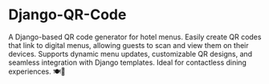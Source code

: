 # Django-QR-Code
A Django-based QR code generator for hotel menus. Easily create QR codes that link to digital menus, allowing guests to scan and view them on their devices. Supports dynamic menu updates, customizable QR designs, and seamless integration with Django templates. Ideal for contactless dining experiences. 🍽️📲
